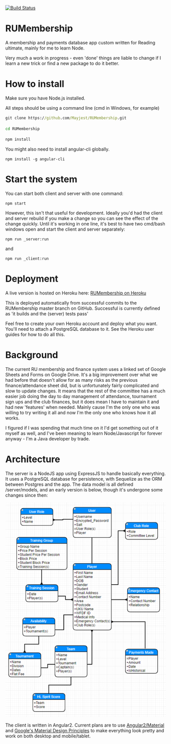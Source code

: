 [![Build Status](https://travis-ci.org/Mayjest/RUMembership.svg?branch=master)](https://travis-ci.org/Mayjest/RUMembership)

# RUMembership
A membership and payments database app custom written for Reading ultimate, mainly for me to learn Node.

Very much a work in progress - even 'done' things are liable to change if I learn a new trick or find a new package to do it better.

# How to install
Make sure you have Node.js installed.

All steps should be using a command line (cmd in Windows, for example)
```cmd
git clone https://github.com/Mayjest/RUMembership.git

cd RUMembership

npm install
```
You might also need to install angular-cli globally.
```npm
npm install -g angular-cli
```
# Start the system

You can start both client and server with one command:

```npm
npm start
```
However, this isn't that useful for development. Ideally you'd had the client and server rebuild if you make a change so you can see 
the effect of the change quickly. Until it's working in one line, it's best to have two cmd/bash windows open and start the 
client and server separately: 

```npm
npm run _server:run
```
and
```npm
npm run _client:run
```

# Deployment
A live version is hosted on Heroku here:
[RUMembership on Heroku](https://ru-membership.herokuapp.com)

This is deployed automatically from successful commits to the RUMembership master branch on GitHub. Successful is currently defined as 'it builds and the (server) tests pass'

Feel free to create your own Heroku account and deploy what you want. You'll need to attach a PostgreSQL database to it. See the Heroku user guides for how to do all this.

# Background
The current RU membership and finance system uses a linked set of Google Sheets and Forms on Google Drive. It's a big improvement over what we had before that doesn't allow for as many risks as the previous finance/attendance sheet did, but is unfortunately fairly complicated and slow to update changes. It means that the rest of the committee has a much easier job doing the day to day management of attendance, tournament sign ups and the club finances, but it does mean I have to maintain it and had new 'features' when needed. Mainly cause I'm the only one who was willing to try writing it all and now I'm the only one who knows how it all works.

I figured if I was spending that much time on it I'd get something out of it myself as well, and I've been meaning to learn Node/Javascript for forever anyway - I'm a Java developer by trade. 

# Architecture
The server is a NodeJS app using ExpressJS to handle basically everything. It uses a PostgreSQL database for persistence, with Sequelize as the ORM between Postgres and the app. The data model is all defined /server/models, and an early version is below, though it's undergone some changes since then:

 ![ORM](./ormModel.PNG)

 The client is written in Angular2. Current plans are to use [Angular2/Material](https://material.angular.io/) and [Google's Material Design Principles](https://material.io/guidelines/) to make everything look pretty and work on both desktop and mobile/tablet.